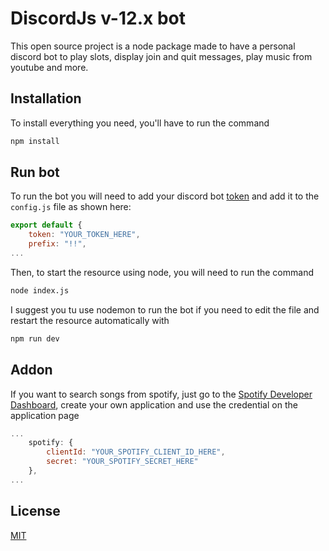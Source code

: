 # DiscordJs v-12.x bot

This open source project is a node package made to have a personal discord bot to play slots, display join and quit messages, play music from youtube and more.

## Installation
To install everything you need, you'll have to run the command

```bash
npm install
```

## Run bot
To run the bot you will need to add your discord bot [token](https://discord.com/developers/applications) and add it to the `config.js` file as shown here:
```js
export default {
    token: "YOUR_TOKEN_HERE",
    prefix: "!!",
...
```
Then, to start the resource using node, you will need to run the command
```bash
node index.js
```
I suggest you tu use nodemon to run the bot if you need to edit the file and restart the resource automatically with
```bash
npm run dev
```

## Addon
If you want to search songs from spotify, just go to the [Spotify Developer Dashboard](https://developer.spotify.com/dashboard/login), create your own application and use the credential on the application page
```js
...
    spotify: {
        clientId: "YOUR_SPOTIFY_CLIENT_ID_HERE",
        secret: "YOUR_SPOTIFY_SECRET_HERE"
    },
...
```
## License
[MIT](https://choosealicense.com/licenses/mit/)
